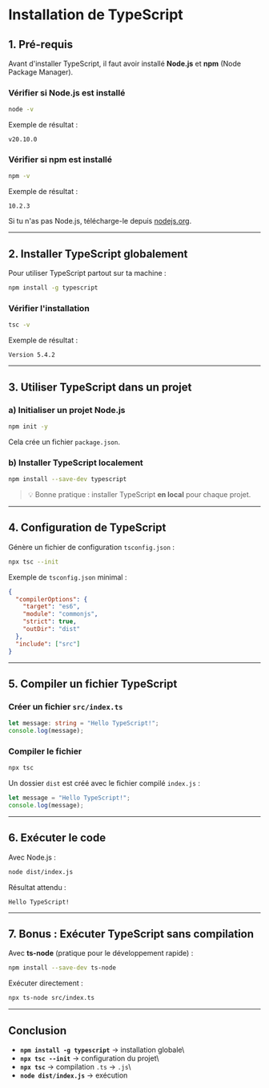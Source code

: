 # Installation de TypeScript

## 1. Pré-requis

Avant d'installer TypeScript, il faut avoir installé **Node.js** et
**npm** (Node Package Manager).

### Vérifier si Node.js est installé

``` bash
node -v
```

Exemple de résultat :

    v20.10.0

### Vérifier si npm est installé

``` bash
npm -v
```

Exemple de résultat :

    10.2.3

Si tu n'as pas Node.js, télécharge-le depuis
[nodejs.org](https://nodejs.org).

------------------------------------------------------------------------

## 2. Installer TypeScript globalement

Pour utiliser TypeScript partout sur ta machine :

``` bash
npm install -g typescript
```

### Vérifier l'installation

``` bash
tsc -v
```

Exemple de résultat :

    Version 5.4.2

------------------------------------------------------------------------

## 3. Utiliser TypeScript dans un projet

### a) Initialiser un projet Node.js

``` bash
npm init -y
```

Cela crée un fichier `package.json`.

### b) Installer TypeScript localement

``` bash
npm install --save-dev typescript
```

> 💡 Bonne pratique : installer TypeScript **en local** pour chaque
> projet.

------------------------------------------------------------------------

## 4. Configuration de TypeScript

Génère un fichier de configuration `tsconfig.json` :

``` bash
npx tsc --init
```

Exemple de `tsconfig.json` minimal :

``` json
{
  "compilerOptions": {
    "target": "es6",
    "module": "commonjs",
    "strict": true,
    "outDir": "dist"
  },
  "include": ["src"]
}
```

------------------------------------------------------------------------

## 5. Compiler un fichier TypeScript

### Créer un fichier `src/index.ts`

``` ts
let message: string = "Hello TypeScript!";
console.log(message);
```

### Compiler le fichier

``` bash
npx tsc
```

Un dossier `dist` est créé avec le fichier compilé `index.js` :

``` js
let message = "Hello TypeScript!";
console.log(message);
```

------------------------------------------------------------------------

## 6. Exécuter le code

Avec Node.js :

``` bash
node dist/index.js
```

Résultat attendu :

    Hello TypeScript!

------------------------------------------------------------------------

## 7. Bonus : Exécuter TypeScript sans compilation

Avec **ts-node** (pratique pour le développement rapide) :

``` bash
npm install --save-dev ts-node
```

Exécuter directement :

``` bash
npx ts-node src/index.ts
```

------------------------------------------------------------------------

## Conclusion

-   **`npm install -g typescript`** → installation globale\
-   **`npx tsc --init`** → configuration du projet\
-   **`npx tsc`** → compilation `.ts` → `.js`\
-   **`node dist/index.js`** → exécution
